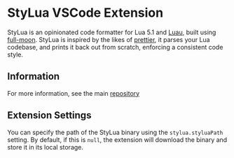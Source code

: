 # StyLua VSCode Extension

StyLua is an opinionated code formatter for Lua 5.1 and [Luau](https://roblox.github.io/luau/), built using [full-moon](https://github.com/Kampfkarren/full-moon).
StyLua is inspired by the likes of [prettier](https://github.com/prettier/prettier), it parses your Lua codebase, and prints it back out from scratch,
enforcing a consistent code style.

## Information

For more information, see the main [repository](https://github.com/JohnnyMorganz/StyLua)

## Extension Settings

You can specify the path of the StyLua binary using the `stylua.styluaPath` setting.
By default, if this is `null`, the extension will download the binary and store it in its local storage.
